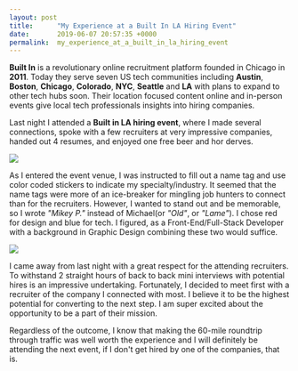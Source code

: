 ```yaml
---
layout: post
title:      "My Experience at a Built In LA Hiring Event"
date:       2019-06-07 20:57:35 +0000
permalink:  my_experience_at_a_built_in_la_hiring_event
---
```



**Built In** is a revolutionary online recruitment platform founded in Chicago in **2011**. Today they serve seven US tech communities including **Austin**, **Boston**, **Chicago**, **Colorado**, **NYC**, **Seattle** and **LA** with plans to expand to other tech hubs soon. Their location focused content online and in-person events give local tech professionals insights into hiring companies.

Last night I attended a **Built in LA hiring event**, where I made several connections, spoke with a few recruiters at very impressive companies, handed out 4 resumes, and enjoyed one free beer and hor derves.

![](https://media1.tenor.com/images/ea9f1c73361be6f4f20034de5d6d482d/tenor.gif?itemid=10632349)

As I entered the event venue, I was instructed to fill out a name tag and use color coded stickers to indicate my specialty/industry. It seemed that the name tags were more of an ice-breaker for mingling job hunters to connect than for the recruiters. However, I wanted to stand out and be memorable, so I wrote *"Mikey P."* instead of Michael(or *"Old"*, or *"Lame"*). I chose red for design and blue for tech. I figured, as a Front-End/Full-Stack Developer with a background in Graphic Design combining these two would suffice.

![](http://i.imgur.com/ZfafqEd.gif)

I came away from last night with a great respect for the attending recruiters. To withstand 2 straight hours of back to back mini interviews with potential hires is an impressive undertaking. Fortunately, I decided to meet first with a recruiter of the company I connected with most. I believe it to be the highest potential for converting to the next step. I am super excited about the opportunity to be a part of their mission.

Regardless of the outcome, I know that making the 60-mile roundtrip through traffic was well worth the experience and I will definitely be attending the next event, if I don't get hired by one of the companies, that is.

